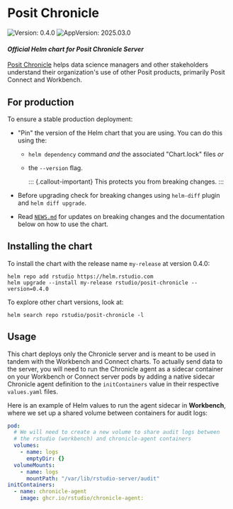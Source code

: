 # Posit Chronicle

![Version: 0.4.0](https://img.shields.io/badge/Version-0.4.0-informational?style=flat-square) ![AppVersion: 2025.03.0](https://img.shields.io/badge/AppVersion-2025.03.0-informational?style=flat-square)

#### _Official Helm chart for Posit Chronicle Server_

[Posit Chronicle](https://docs.posit.co/chronicle/) helps data science managers and other stakeholders understand their
organization's use of other Posit products, primarily Posit Connect and
Workbench.

## For production

To ensure a stable production deployment:

* "Pin" the version of the Helm chart that you are using. You can do this using the:
  * `helm dependency` command *and* the associated "Chart.lock" files *or*
  * the `--version` flag.
 
    ::: {.callout-important}
    This protects you from breaking changes.
    :::

* Before upgrading check for breaking changes using `helm-diff` plugin and `helm diff upgrade`.
* Read [`NEWS.md`](./NEWS.md) for updates on breaking changes and the documentation below on how to use the chart.

## Installing the chart

To install the chart with the release name `my-release` at version 0.4.0:

```{.bash}
helm repo add rstudio https://helm.rstudio.com
helm upgrade --install my-release rstudio/posit-chronicle --version=0.4.0
```

To explore other chart versions, look at:

```{.bash}
helm search repo rstudio/posit-chronicle -l
```

## Usage

This chart deploys only the Chronicle server and is meant to be used in tandem
with the Workbench and Connect charts. To actually send data to the server, you
will need to run the Chronicle agent as a sidecar container on your
Workbench or Connect server pods by adding a native sidecar Chronicle agent
definition to the `initContainers` value in their respective `values.yaml` files.

Here is an example of Helm values to run the agent sidecar in **Workbench**,
where we set up a shared volume between containers for audit logs:

```yaml
pod:
  # We will need to create a new volume to share audit logs between
  # the rstudio (workbench) and chronicle-agent containers
  volumes:
    - name: logs
      emptyDir: {}
  volumeMounts:
    - name: logs
      mountPath: "/var/lib/rstudio-server/audit"
initContainers:
  - name: chronicle-agent
    image: ghcr.io/rstudio/chronicle-agent: